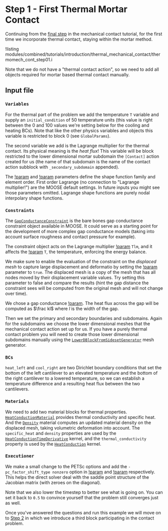 # Step 1 - First Thermal Mortar Contact

Continuing from the [final step](contact:contact/tutorials/introduction/step02.md) in
the mechanical contact tutorial, for the first time we incorporate thermal contact,
staying within the mortar method.

!listing modules/combined/tutorials/introduction/thermal_mechanical_contact/thermomech_cont_step01.i

Note that we do not have a "thermal contact action", so we need to add all
objects required for mortar based thermal contact manually.

## Input file

### `Variables`

For the thermal part of the problem we add the temperature `T` variable and supply an
`initial_condition` of 50 temperature units (this value is right between the 0
and 100 values we're setting below for the cooling and heating BCs). Note that
like the other physics variables and objects this variable is restricted to
block 0 (see `GlobalParams`).

The second variable we add is the Lagrange multiplier for the thermal contact.
Its physical meaning is the *heat flux*! This variable will be block restricted
to the lower dimensional mortar subdomain the `[Contact]` action created for us
(the name of that subdomain is the name of the contact action subblock with
`_secondary_subdomain` appended).

The [!param](/Variables/MooseVariable/family)
and [!param](/Variables/MooseVariable/order) parameters define the shape function
family and element order. First order Lagrange (no connection to "Lagrange multiplier!")
are the MOOSE default settings. In future inputs you might see those parameters
omitted. Lagrange shape functions are purely nodal interpolary shape functions.

### `Constraints`

The [`GapConductanceConstraint`](heat_conduction:GapConductanceConstraint.md) is the bare bones
gap conductance constraint object available in MOOSE. It could serve as a
starting point for the development of more complex gap conductance models
(taking into account surface roughness and contact pressure for example).

The constraint object acts on the Lagrange multiplier
[!param](/Constraints/GapConductanceConstraint/variable) `Tlm`, and it affects
the [!param](/Constraints/GapConductanceConstraint/secondary_variable) `T`, the
temperature, enforcing the energy balance.

We make sure to enable the evaluation of the constraint on the *displaced mesh*
to capture large displacement and deformatio by setting the
[!param](/Constraints/GapConductanceConstraint/use_displaced_mesh) parameter to
`true`. The displaced mesh is a copy of the mesh that has all nodes moved by
their displacement variable values. Try setting this parameter to false and
compare the results (hint the gap distance the constraint sees will be computed
from the original mesh and will not change over time).

We chose a gap conductance [!param](/Constraints/GapConductanceConstraint/k).
The heat flux across the gap will be computed as $\frac kl$ where $l$ is the
width of the gap.

Then we set the primary and secondary boundaries and subdomains. Again for the
subdomains we choose the lower dimensional meshes that the mechanical contact
action set up for us. If you have a purely thermal contact problem you will need
to create those lower dimensional subdomains manually using the
[`LowerDBlockFromSidesetGenerator`](framework:LowerDBlockFromSidesetGenerator.md) mesh
generator.

### `BCs`

`heat_left` and `cool_right` are two Dirichlet boundary conditions that set the
bottom of the left cantilever to an elevated temperature and the bottom of the
right cantilever to a lowered temperature, so we can establish a temperature
difference and a resulting heat flux between the two cantilevers.

### `Materials`

We need to add two material blocks for thermal properties.
[`HeatConductionMaterial`](heat_conduction:HeatConductionMaterial.md) provides thermal
conductivity and specific heat. And the [`Density`](misc:Density.md) material
computes an updated material density on the displaced mesh, taking volumetric
deformation into account. The `specific_heat` and `density` properties are used
by the [`HeatConductionTimeDerivative`](heat_conduction:HeatConductionTimeDerivative.md) kernel,
and the `thermal_conductivity` property is used by the
[`HeatConduction`](heat_conduction:HeatConduction.md) kernel.

### `Executioner`

We make a small change to the PETSc options and add the `-pc_factor_shift_type
nonzero` option in  [!param](/Executioner/Transient/petsc_options_iname) and
[!param](/Executioner/Transient/petsc_options_value) respectively. This helps
the direct solver deal with the saddle point structure of the Jacobian matrix
(with zeroes on the diagonal).

Note that we also lower the timestep to better see what is going on. You can set
it back to `0.5` to convince yourself that the problem still converges just as
well.

Once you've answered the questions and run this example we will move on to
[Step 2](combined/tutorials/introduction/step02.md) in which we introduce
a third block participating in the contact problem.
